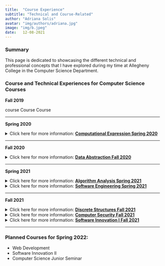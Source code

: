 ```yaml
---
title:  "Course Experience"
subtitle: "Technical and Course-Related"
author: "Adriana Solis"
avatar: "img/authors/adriana.jpg"
image: "img/b.jpeg"
date:   12-08-2021
---
```


### Summary

This page is dedicated to showcasing the different technical and professional concepts that I have explored during my time at Allegheny College in the Computer Science Department.

### Course and Technical Experiences for Computer Science Courses

**Fall 2019**

course
Course
Course


_______________________________________________________________________________


**Spring 2020**

<details>
<summary>Click here for more information: <b><u>Computational Expression Spring 2020</u></b></summary>
<style type="text/css">
.tg  {border-collapse:collapse;border-spacing:0;}
.tg td{border-color:black;border-style:solid;border-width:1px;font-family:Arial, sans-serif;font-size:14px;
  overflow:hidden;padding:10px 5px;word-break:normal;}
.tg th{border-color:black;border-style:solid;border-width:1px;font-family:Arial, sans-serif;font-size:14px;
  font-weight:normal;overflow:hidden;padding:10px 5px;word-break:normal;}
.tg .tg-0pky{border-color:inherit;text-align:left;vertical-align:top}
.tg .tg-0lax{text-align:left;vertical-align:top}
</style>
<table class="tg">
<thead>
  <tr>
    <th class="tg-0pky">Technical Skills Learned:</th>
    <th class="tg-0pky">Professional Skills Learned:</th>
  </tr>
</thead>
<tbody>
  <tr>
    <td class="tg-0pky">design, implement, and test algorithms in Java, an object-oriented programming language</td>
    <td class="tg-0pky">introduction to computer science and computational thinking<br></td>
  </tr>
  <tr>
    <td class="tg-0pky">how to generate an SSH key</td>
    <td class="tg-0pky">wrote weekly progress reports that thoroughly explained the mechanisms included in my technical writing</td>
  </tr>
  <tr>
    <td class="tg-0pky">how to use Slack</td>
    <td class="tg-0pky">how to work on projects using the team feature in GitHub</td>
  </tr>
  <tr>
    <td class="tg-0lax">how to set up and use Git Hub, GitHub actions, Gradle, and Travis CI</td>
    <td class="tg-0lax">provided oral presentations on the analysis of code and other technical concepts explored in class</td>
  </tr>
  <tr>
    <td class="tg-0lax">fundamental concept of data types, conditional logic, iteration, recursion, exceptions, and graphics programming</td>
    <td class="tg-0lax"></td>
  </tr>
  <tr>
    <td class="tg-0lax">how to use single-dimension, multi-dimensional, and extendable arrays to implement graphical applications</td>
    <td class="tg-0lax"></td>
  </tr>
  <tr>
    <td class="tg-0lax">design, implementation, use, and testing of software such as Docker, Atom Text Editor, and GatorGrader</td>
    <td class="tg-0lax"></td>
  </tr>
  <tr>
    <td class="tg-0lax">basic Linux and Windows terminal commands</td>
    <td class="tg-0lax"></td>
  </tr>
  <tr>
    <td class="tg-0lax">computational structures needed to solve problems, produce interactive games, computer-mediated art and music</td>
    <td class="tg-0lax"></td>
  </tr>
  <tr>
    <td class="tg-0lax">how to organize and document a program's source code so that it effectively communicates with the intended users and maintainers</td>
    <td class="tg-0lax"></td>
  </tr>
  <tr>
    <td class="tg-0lax">complete weekly technical projects that demonstrate the material taught in class that week</td>
    <td class="tg-0lax"></td>
  </tr>
  <tr>
    <td class="tg-0lax">how to write in markdown format</td>
    <td class="tg-0lax"></td>
  </tr>
</tbody>
</table>
</details>

_______________________________________________________________________________


**Fall 2020**

<details>
<summary>Click here for more information: <b><u>Data Abstraction Fall 2020</u></b></summary>
<style type="text/css">
.tg  {border-collapse:collapse;border-spacing:0;}
.tg td{border-color:black;border-style:solid;border-width:1px;font-family:Arial, sans-serif;font-size:14px;
  overflow:hidden;padding:10px 5px;word-break:normal;}
.tg th{border-color:black;border-style:solid;border-width:1px;font-family:Arial, sans-serif;font-size:14px;
  font-weight:normal;overflow:hidden;padding:10px 5px;word-break:normal;}
.tg .tg-0pky{border-color:inherit;text-align:left;vertical-align:top}
.tg .tg-0lax{text-align:left;vertical-align:top}
</style>
<table class="tg">
<thead>
  <tr>
    <th class="tg-0pky">Technical Skills Learned:</th>
    <th class="tg-0pky">Professional Skills Learned:</th>
  </tr>
</thead>
<tbody>
  <tr>
    <td class="tg-0pky">how to use Git Hub, Gradle, Travic CI, and GatorGrader for team-based assignments</td>
    <td class="tg-0pky">how to utilize Git Hub Team to work on certain assignments without any merge conflicts</td>
  </tr>
  <tr>
    <td class="tg-0pky">how to write more sophisticatedly in markdown</td>
    <td class="tg-0pky">how to communicate with other members of the class during our class-wide collaboration on certain assignments</td>
  </tr>
  <tr>
    <td class="tg-0pky">how to use Slackhow to efficiently store and retrieve digital data through the implementation, use, and evaluation of computational structures</td>
    <td class="tg-0pky">how to properly dictate the analysis of the code, test suites, and results from running the program into a markdown file</td>
  </tr>
  <tr>
    <td class="tg-0lax">how to create data structures and algorithms through the use of the Java programming language</td>
    <td class="tg-0lax">how to set up and abide by technical deadlines during the implementation of my group project</td>
  </tr>
  <tr>
    <td class="tg-0lax">how to test the accuracy of a program through test cases</td>
    <td class="tg-0lax"></td>
  </tr>
  <tr>
    <td class="tg-0lax">how to use the fundamentals of nodes to create mapping functions for complex programs</td>
    <td class="tg-0lax"></td>
  </tr>
  <tr>
    <td class="tg-0lax">how to create a results table that displays the timing results for a program</td>
    <td class="tg-0lax"></td>
  </tr>
  <tr>
    <td class="tg-0lax">how to use the concepts of a linked list to create Singly Linked Lists and Doubly Linked Lists</td>
    <td class="tg-0lax"></td>
  </tr>
  <tr>
    <td class="tg-0lax">how to use the concepts explored in class to create my own program, which is an encrypted collection of ciphers that masks user's input</td>
    <td class="tg-0lax"></td>
  </tr>
</tbody>
</table>
</details>


_______________________________________________________________________________


**Spring 2021**

<details>
<summary>Click here for more information: <b><u>Algorithm Analysis Spring 2021</u></b></summary>
<style type="text/css">
.tg  {border-collapse:collapse;border-spacing:0;}
.tg td{border-color:black;border-style:solid;border-width:1px;font-family:Arial, sans-serif;font-size:14px;
  overflow:hidden;padding:10px 5px;word-break:normal;}
.tg th{border-color:black;border-style:solid;border-width:1px;font-family:Arial, sans-serif;font-size:14px;
  font-weight:normal;overflow:hidden;padding:10px 5px;word-break:normal;}
.tg .tg-0pky{border-color:inherit;text-align:left;vertical-align:top}
.tg .tg-0lax{text-align:left;vertical-align:top}
</style>
<table class="tg">
<thead>
  <tr>
    <th class="tg-0pky">Technical Skills Learned:</th>
    <th class="tg-0pky">Professional Skills Learned:</th>
  </tr>
</thead>
<tbody>
  <tr>
    <td class="tg-0pky">how to utilize LaTeX to create pseudocode for concepts explored in class</td>
    <td class="tg-0pky">how to communicate professionally with other members during team assignments and the final project</td>
  </tr>
  <tr>
    <td class="tg-0pky">how to use fundamental methods of computer science for designing and implementing algorithms</td>
    <td class="tg-0pky">how to provide in-depth analysis of concepts and diagrams learned in class in a clear, concise, and accurate manner</td>
  </tr>
  <tr>
    <td class="tg-0pky">the fundamental concepts of non-linear structures such as Trees</td>
    <td class="tg-0pky">how to effectively communicate with Technical Leaders and the Professor through Slack and Google Meets</td>
  </tr>
  <tr>
    <td class="tg-0lax">how to analyze the efficiency of algorithms</td>
    <td class="tg-0lax"></td>
  </tr>
  <tr>
    <td class="tg-0lax">how to implement different sorting algorithms using Python and/or Java</td>
    <td class="tg-0lax"></td>
  </tr>
  <tr>
    <td class="tg-0lax">how to measure the running time of a program</td>
    <td class="tg-0lax"></td>
  </tr>
  <tr>
    <td class="tg-0lax">how to use Big Oh Notation in order to compute the worst-case time complexity for different algorithms</td>
    <td class="tg-0lax"></td>
  </tr>
  <tr>
    <td class="tg-0lax">how to utilize Stack ADT operations to solve algorithmic problems</td>
    <td class="tg-0lax"></td>
  </tr>
  <tr>
    <td class="tg-0lax">how to solve a variety of time series problems</td>
    <td class="tg-0lax"></td>
  </tr>
  <tr>
    <td class="tg-0lax">how to utilize Queue ADT operations to solve algorithmic problems</td>
    <td class="tg-0lax"></td>
  </tr>
  <tr>
    <td class="tg-0lax">how to analyze the expected output for the insertion sort, selection sort, quick sort, and merge sort algorithms through pseudocode and partition mapping</td>
    <td class="tg-0lax"></td>
  </tr>
  <tr>
    <td class="tg-0lax">how to use arrays to represent a binary tree structure</td>
    <td class="tg-0lax"></td>
  </tr>
  <tr>
    <td class="tg-0lax">how to make binary heaps through the heap sort algorithm</td>
    <td class="tg-0lax"></td>
  </tr>
  <tr>
    <td class="tg-0lax">how to use different traversal methods for binary trees</td>
    <td class="tg-0lax"></td>
  </tr>
  <tr>
    <td class="tg-0lax">explore the concept of a binary search tree, balanced tree, 2-3 trees, and red black trees to create different kinds of algorithms</td>
    <td class="tg-0lax"></td>
  </tr>
  <tr>
    <td class="tg-0lax">how to implement graph traversal (DFS and BFS) and graph shortest path algorithms</td>
    <td class="tg-0lax"></td>
  </tr>
</tbody>
</table>
</details>

<details>
<summary>Click here for more information: <b><u>Software Engineering Spring 2021</u></b></summary>
<style type="text/css">
.tg  {border-collapse:collapse;border-spacing:0;}
.tg td{border-color:black;border-style:solid;border-width:1px;font-family:Arial, sans-serif;font-size:14px;
  overflow:hidden;padding:10px 5px;word-break:normal;}
.tg th{border-color:black;border-style:solid;border-width:1px;font-family:Arial, sans-serif;font-size:14px;
  font-weight:normal;overflow:hidden;padding:10px 5px;word-break:normal;}
.tg .tg-0pky{border-color:inherit;text-align:left;vertical-align:top}
.tg .tg-0lax{text-align:left;vertical-align:top}
</style>
<table class="tg">
<thead>
  <tr>
    <th class="tg-0pky">Technical Skills Learned:</th>
    <th class="tg-0pky">Professional Skills Learned:</th>
  </tr>
</thead>
<tbody>
  <tr>
    <td class="tg-0pky">how to make team branches in Git Hub</td>
    <td class="tg-0pky">how to engage in Requirements Engineering</td>
  </tr>
  <tr>
    <td class="tg-0pky">how to use Slack for discussions</td>
    <td class="tg-0pky">how to evaluate the architecture of software</td>
  </tr>
  <tr>
    <td class="tg-0pky">how to add concise and relevant comments inside of my code</td>
    <td class="tg-0pky">how to create software blueprints according to different problems</td>
  </tr>
  <tr>
    <td class="tg-0lax">how to fix merge conflicts that arose during the team assignments</td>
    <td class="tg-0lax">how to properly document software capabilities, functions, and solutions to any problems</td>
  </tr>
  <tr>
    <td class="tg-0lax">how to create a pull request, assign reviewers, approve pull requests, and merge the pull requests into the main branch of a repository</td>
    <td class="tg-0lax">how to mitigate software risk</td>
  </tr>
  <tr>
    <td class="tg-0lax">how to build and use GatorMiner</td>
    <td class="tg-0lax">how to adhere to technical deadlines in a Scrum-Agile framework</td>
  </tr>
  <tr>
    <td class="tg-0lax">how to set up and use a ZenHub board</td>
    <td class="tg-0lax">how to effectively communicate with members of my development Team</td>
  </tr>
  <tr>
    <td class="tg-0lax">how to create user stories and tasks</td>
    <td class="tg-0lax">how to make decisions about software as a team</td>
  </tr>
  <tr>
    <td class="tg-0lax">how to fork a repository</td>
    <td class="tg-0lax">how to properly interact with customers, team leaders, the course instructor, student technical leaders, and other members of my class during the time spent on GatorMiner</td>
  </tr>
  <tr>
    <td class="tg-0lax">how to fix problems with certain packages by analyzing the error messages and utilizing different technical support websites</td>
    <td class="tg-0lax"></td>
  </tr>
  <tr>
    <td class="tg-0lax">how to contribute to the GitHub Issue Tracker</td>
    <td class="tg-0lax"></td>
  </tr>
  <tr>
    <td class="tg-0lax">implement the same program in Python while using different styles of coding</td>
    <td class="tg-0lax"></td>
  </tr>
  <tr>
    <td class="tg-0lax">analyze the differences between monolith, cookbook, pipeline, and object-oriented styles of coding</td>
    <td class="tg-0lax"></td>
  </tr>
  <tr>
    <td class="tg-0lax">how to add features to GatorMiner that would increase the efficiency and effectiveness of this tool</td>
    <td class="tg-0lax"></td>
  </tr>
  <tr>
    <td class="tg-0lax">how to configure a development environment for Python</td>
    <td class="tg-0lax"></td>
  </tr>
  <tr>
    <td class="tg-0lax">how to run Python programs using pip, pyenv, and pipenv</td>
    <td class="tg-0lax"></td>
  </tr>
  <tr>
    <td class="tg-0lax">how to run linting and reformatting checks on Python programs</td>
    <td class="tg-0lax"></td>
  </tr>
  <tr>
    <td class="tg-0lax">how to perform basic testing of Python programs</td>
    <td class="tg-0lax"></td>
  </tr>
  <tr>
    <td class="tg-0lax">how to calculate code coverage of the test suites and report code coverage through different online providers</td>
    <td class="tg-0lax"></td>
  </tr>
  <tr>
    <td class="tg-0lax">how to debug programs using logging and other methods</td>
    <td class="tg-0lax"></td>
  </tr>
</tbody>
</table>
</details>

_______________________________________________________________________________


**Fall 2021**

<details>
<summary>Click here for more information: <b><u>Discrete Structures Fall 2021</u></b></summary>
<style type="text/css">
.tg  {border-collapse:collapse;border-spacing:0;}
.tg td{border-color:black;border-style:solid;border-width:1px;font-family:Arial, sans-serif;font-size:14px;
  overflow:hidden;padding:10px 5px;word-break:normal;}
.tg th{border-color:black;border-style:solid;border-width:1px;font-family:Arial, sans-serif;font-size:14px;
  font-weight:normal;overflow:hidden;padding:10px 5px;word-break:normal;}
.tg .tg-0pky{border-color:inherit;text-align:left;vertical-align:top}
.tg .tg-0lax{text-align:left;vertical-align:top}
</style>
<table class="tg">
<thead>
  <tr>
    <th class="tg-0pky">Technical Skills Learned:</th>
    <th class="tg-0pky">Professional Skills Learned:</th>
  </tr>
</thead>
<tbody>
  <tr>
    <td class="tg-0pky">how to use functions and the discrete structures to build efficient Python programs</td>
    <td class="tg-0pky">how to effectively communicate with other members of the class, technical leaders, and the course instructor</td>
  </tr>
  <tr>
    <td class="tg-0pky">how to read and translate concepts expressed in natural language, formal mathematical notation, and Python programs</td>
    <td class="tg-0pky">how to create a clear, concise, and accurate analysis of the source code that is implemented in course assignments</td>
  </tr>
  <tr>
    <td class="tg-0pky">how to use Boolean logic, set theory, and probability theory in relation to concepts explored in class</td>
    <td class="tg-0pky">how to deliver accurate and informative presentations on concepts explored in class</td>
  </tr>
  <tr>
    <td class="tg-0lax">how to specify, design, document, implement, and test Python programs that are efficient, technically correct, and are easy to understand</td>
    <td class="tg-0lax"></td>
  </tr>
  <tr>
    <td class="tg-0lax">how to use higher-order functions, lambda expressions, generating functions in order to create and manipulate numbers, lists, sets, dictionaries, sequence, stream, and trees</td>
    <td class="tg-0lax"></td>
  </tr>
  <tr>
    <td class="tg-0lax">how to use proper imports to create a Python program</td>
    <td class="tg-0lax"></td>
  </tr>
  <tr>
    <td class="tg-0lax">how to use the concept of a monoid to use concatenation on textual strings in the Python programming language</td>
    <td class="tg-0lax"></td>
  </tr>
  <tr>
    <td class="tg-0lax">how to use a set and set-theoretic operations such as union, intersection, and containment check to create programs that stores and manipulates data</td>
    <td class="tg-0lax"></td>
  </tr>
  <tr>
    <td class="tg-0lax">use the definition of domain and range to implement a dictionary function</td>
    <td class="tg-0lax"></td>
  </tr>
  <tr>
    <td class="tg-0lax">use higher-order functions such as map, reduce, and filter accurately</td>
    <td class="tg-0lax"></td>
  </tr>
  <tr>
    <td class="tg-0lax">how to install, upgrade and use Poetry to install a Python program's dependencies, create a virtual environment, and run linting, reformatting, and testing checks</td>
    <td class="tg-0lax"></td>
  </tr>
  <tr>
    <td class="tg-0lax">how to use VS Code text editor to implement different Python programs</td>
    <td class="tg-0lax"></td>
  </tr>
  <tr>
    <td class="tg-0lax">how to use the GitHub Flow Model</td>
    <td class="tg-0lax"></td>
  </tr>
  <tr>
    <td class="tg-0lax">how to use Discord to effectively communicate about technological concepts and/or questions</td>
    <td class="tg-0lax"></td>
  </tr>
</tbody>
</table>
</details>

<details>
<summary>Click here for more information: <b><u>Computer Security Fall 2021</u></b></summary>
<style type="text/css">
.tg  {border-collapse:collapse;border-spacing:0;}
.tg td{border-color:black;border-style:solid;border-width:1px;font-family:Arial, sans-serif;font-size:14px;
  overflow:hidden;padding:10px 5px;word-break:normal;}
.tg th{border-color:black;border-style:solid;border-width:1px;font-family:Arial, sans-serif;font-size:14px;
  font-weight:normal;overflow:hidden;padding:10px 5px;word-break:normal;}
.tg .tg-0pky{border-color:inherit;text-align:left;vertical-align:top}
.tg .tg-0lax{text-align:left;vertical-align:top}
</style>
<table class="tg">
<thead>
  <tr>
    <th class="tg-0pky">Technical Skills Learned:</th>
    <th class="tg-0pky">Professional Skills Learned:</th>
  </tr>
</thead>
<tbody>
  <tr>
    <td class="tg-0pky">how to use Discord to communicate with members of the computer science department</td>
    <td class="tg-0pky">how to communicate the human role in security systems</td>
  </tr>
  <tr>
    <td class="tg-0pky">how to use the GitHub Issue Tracker: accurate labels and descriptive issue types, assigning myself and others to applicable issues, track the issues through the project board</td>
    <td class="tg-0pky">how social, political, legal, and ethical vulnerabilities affect the security of a system</td>
  </tr>
  <tr>
    <td class="tg-0pky">how to evaluate secure computer hardware and software through a study of the principles used in their design</td>
    <td class="tg-0pky">how to effectively research and present on different security exploits</td>
  </tr>
  <tr>
    <td class="tg-0lax">how to assess the trade-offs in security policies</td>
    <td class="tg-0lax">how to collaborate with other members of the class for joint assignments, presentations, and written reports</td>
  </tr>
  <tr>
    <td class="tg-0lax">how to create software with efficient and effective security mechanisms</td>
    <td class="tg-0lax">how to write clear, concise, and informative walkthroughs of the exploitations that were performed with TryHackMe</td>
  </tr>
  <tr>
    <td class="tg-0lax">how to use the online platform TryHackMe to investigate techniques for providing access control, secure channels, and intrusion detection</td>
    <td class="tg-0lax"></td>
  </tr>
  <tr>
    <td class="tg-0lax">how to use the concepts of security design principles, systems security and exploitation, access control and authentication, secure channels, network security, language-based security, privacy and anonymity, and intrusion detection</td>
    <td class="tg-0lax"></td>
  </tr>
  <tr>
    <td class="tg-0lax">how to interpret numeric security-related data and their graphical representations</td>
    <td class="tg-0lax"></td>
  </tr>
  <tr>
    <td class="tg-0lax">how to design, implement, and test secure Software</td>
    <td class="tg-0lax"></td>
  </tr>
  <tr>
    <td class="tg-0lax">how to mitigate buffer overflow attacks, network security hacking, cryptography, and memory safety attacks through and online platform that simulates the hacking</td>
    <td class="tg-0lax"></td>
  </tr>
</tbody>
</table>
</details>

<details>
<summary>Click here for more information: <b><u>Software Innovation I Fall 2021</u></b></summary>
<style type="text/css">
.tg  {border-collapse:collapse;border-spacing:0;}
.tg td{border-color:black;border-style:solid;border-width:1px;font-family:Arial, sans-serif;font-size:14px;
  overflow:hidden;padding:10px 5px;word-break:normal;}
.tg th{border-color:black;border-style:solid;border-width:1px;font-family:Arial, sans-serif;font-size:14px;
  font-weight:normal;overflow:hidden;padding:10px 5px;word-break:normal;}
.tg .tg-0pky{border-color:inherit;text-align:left;vertical-align:top}
.tg .tg-0lax{text-align:left;vertical-align:top}
</style>
<table class="tg">
<thead>
  <tr>
    <th class="tg-0pky">Technical Skills Learned:</th>
    <th class="tg-0pky">Professional Skills Learned:</th>
  </tr>
</thead>
<tbody>
  <tr>
    <td class="tg-0pky">how to create a clear and informative resume</td>
    <td class="tg-0pky">how to identify networking opportunities</td>
  </tr>
  <tr>
    <td class="tg-0pky">how to create an 'about me' page on GitHub</td>
    <td class="tg-0pky">how to deliver progress updates on assignments to a select group of my peers</td>
  </tr>
  <tr>
    <td class="tg-0pky">how to create a cover letter</td>
    <td class="tg-0pky">how to write informative and explanatory progress reports in a markdown format</td>
  </tr>
  <tr>
    <td class="tg-0lax">how to use Netlify, Jekyll, and a text editor to create a portfolio website</td>
    <td class="tg-0lax">how to identify different opportunities that align with my background, interests, and goals</td>
  </tr>
  <tr>
    <td class="tg-0lax">how to communicate with the course instructor and other classmates through the Discord department server</td>
    <td class="tg-0lax"></td>
  </tr>
</tbody>
</table>
</details>

_______________________________________________________________________________


### Planned Courses for Spring 2022:

- Web Development
- Software Innovation II
- Computer Science Junior Seminar
